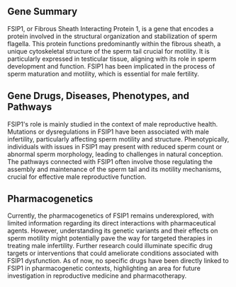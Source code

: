 ## Gene Summary
FSIP1, or Fibrous Sheath Interacting Protein 1, is a gene that encodes a protein involved in the structural organization and stabilization of sperm flagella. This protein functions predominantly within the fibrous sheath, a unique cytoskeletal structure of the sperm tail crucial for motility. It is particularly expressed in testicular tissue, aligning with its role in sperm development and function. FSIP1 has been implicated in the process of sperm maturation and motility, which is essential for male fertility.

## Gene Drugs, Diseases, Phenotypes, and Pathways
FSIP1's role is mainly studied in the context of male reproductive health. Mutations or dysregulations in FSIP1 have been associated with male infertility, particularly affecting sperm motility and structure. Phenotypically, individuals with issues in FSIP1 may present with reduced sperm count or abnormal sperm morphology, leading to challenges in natural conception. The pathways connected with FSIP1 often involve those regulating the assembly and maintenance of the sperm tail and its motility mechanisms, crucial for effective male reproductive function.

## Pharmacogenetics
Currently, the pharmacogenetics of FSIP1 remains underexplored, with limited information regarding its direct interactions with pharmaceutical agents. However, understanding its genetic variants and their effects on sperm motility might potentially pave the way for targeted therapies in treating male infertility. Further research could illuminate specific drug targets or interventions that could ameliorate conditions associated with FSIP1 dysfunction. As of now, no specific drugs have been directly linked to FSIP1 in pharmacogenetic contexts, highlighting an area for future investigation in reproductive medicine and pharmacotherapy.